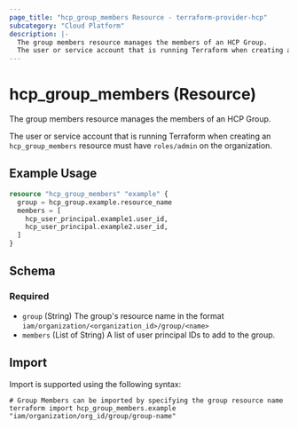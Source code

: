 ```yaml
---
page_title: "hcp_group_members Resource - terraform-provider-hcp"
subcategory: "Cloud Platform"
description: |-
  The group members resource manages the members of an HCP Group.
  The user or service account that is running Terraform when creating an hcp_group_members resource must have roles/admin on the organization.
---
```


# hcp_group_members (Resource)

The group members resource manages the members of an HCP Group.

The user or service account that is running Terraform when creating an `hcp_group_members` resource must have `roles/admin` on the organization.

## Example Usage

```terraform
resource "hcp_group_members" "example" {
  group = hcp_group.example.resource_name
  members = [
    hcp_user_principal.example1.user_id,
    hcp_user_principal.example2.user_id,
  ]
}
```

<!-- schema generated by tfplugindocs -->
## Schema

### Required

- `group` (String) The group's resource name in the format `iam/organization/<organization_id>/group/<name>`
- `members` (List of String) A list of user principal IDs to add to the group.

## Import

Import is supported using the following syntax:

```shell
# Group Members can be imported by specifying the group resource name
terraform import hcp_group_members.example "iam/organization/org_id/group/group-name"
```
